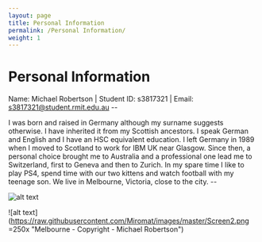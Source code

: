 ```yaml
---
layout: page
title: Personal Information
permalink: /Personal Information/
weight: 1
---
```


# **Personal Information**

Name: Michael Robertson | Student ID: s3817321 | Email: s3817321@student.rmit.edu.au --

I was born and raised in Germany although my surname suggests otherwise. I have inherited it from my Scottish ancestors. I speak German and English and I have an HSC equivalent education. I left Germany in 1989 when I moved to Scotland to work for IBM UK near Glasgow. Since then, a personal choice brought me to Australia and a professional one lead me to Switzerland, first to Geneva and then to Zurich. In my spare time I like to play PS4, spend time with our two kittens and watch football with my teenage son. We live in Melbourne, Victoria, close to the city. --


![alt text](https://raw.githubusercontent.com/Miromat/images/master/Screen2.png "Melbourne - Copyright - Michael Robertson")


![alt text](https://raw.githubusercontent.com/Miromat/images/master/Screen2.png =250x "Melbourne - Copyright - Michael Robertson")
